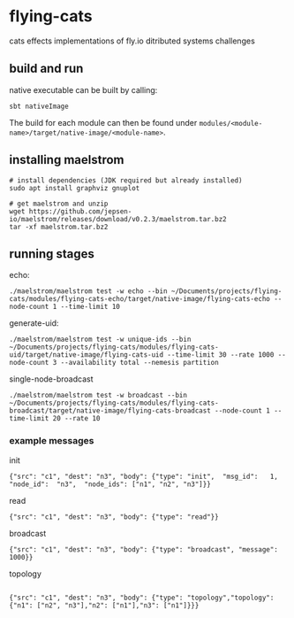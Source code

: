 # flying-cats
cats effects implementations of fly.io ditributed systems challenges

## build and run
native executable can be built by calling:
```
sbt nativeImage
```

The build for each module can then be found under `modules/<module-name>/target/native-image/<module-name>`.

## installing maelstrom

```
# install dependencies (JDK required but already installed)
sudo apt install graphviz gnuplot

# get maelstrom and unzip
wget https://github.com/jepsen-io/maelstrom/releases/download/v0.2.3/maelstrom.tar.bz2
tar -xf maelstrom.tar.bz2
```

## running stages

echo:
```
./maelstrom/maelstrom test -w echo --bin ~/Documents/projects/flying-cats/modules/flying-cats-echo/target/native-image/flying-cats-echo --node-count 1 --time-limit 10
```

generate-uid:
```
./maelstrom/maelstrom test -w unique-ids --bin ~/Documents/projects/flying-cats/modules/flying-cats-uid/target/native-image/flying-cats-uid --time-limit 30 --rate 1000 --node-count 3 --availability total --nemesis partition
```

single-node-broadcast
```
./maelstrom/maelstrom test -w broadcast --bin ~/Documents/projects/flying-cats/modules/flying-cats-broadcast/target/native-image/flying-cats-broadcast --node-count 1 --time-limit 20 --rate 10
```


### example messages
init
```
{"src": "c1", "dest": "n3", "body": {"type": "init",  "msg_id":   1,  "node_id":  "n3",  "node_ids": ["n1", "n2", "n3"]}}
```

read
```
{"src": "c1", "dest": "n3", "body": {"type": "read"}}
```

broadcast
```
{"src": "c1", "dest": "n3", "body": {"type": "broadcast", "message": 1000}}
```

topology
```

{"src": "c1", "dest": "n3", "body": {"type": "topology","topology": {"n1": ["n2", "n3"],"n2": ["n1"],"n3": ["n1"]}}}
```
